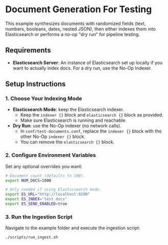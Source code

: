 # Document Generation For Testing

This example synthesizes documents with randomized fields (text, numbers, booleans, dates, nested JSON), then either indexes
them into Elasticsearch or performs a no-op "dry run" for pipeline testing.

## Requirements

- **Elasticsearch Server**: An instance of Elasticsearch set up locally if you want to actually index docs. For a dry run, use the No-Op Indexer.

## Setup Instructions

### 1. Choose Your Indexing Mode

- **Elasticsearch Mode**: keep the Elasticsearch indexer.
  - Keep the `indexer {}` block and `elasticsearch {}` block as provided.
  - Make sure Elasticsearch is running and reachable.    
- **Dry Run**: use the No-Op indexer (no network calls).
  - In `conf/test-documents.conf`, replace the `indexer {}` block with the other No-Op `indexer {}` block.
  - You can remove the `elasticsearch {}` block.
    
### 2. Configure Environment Variables

Set any optional overrides you want:
    
```bash
# Document count (defaults to 100).
export NUM_DOCS=1000

# Only needed if using Elasticsearch mode.
export ES_URL="http://localhost:9200"
export ES_INDEX="test_docs"
export ES_SEND_ENABLED=true
```
    
### 3. Run the Ingestion Script
Navigate to the example folder and execute the ingestion script:
```bash
./scripts/run_ingest.sh
```
